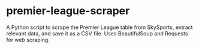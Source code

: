 # premier-league-scraper
A Python script to scrape the Premier League table from SkySports, extract relevant data, and save it as a CSV file. Uses BeautifulSoup and Requests for web scraping.
